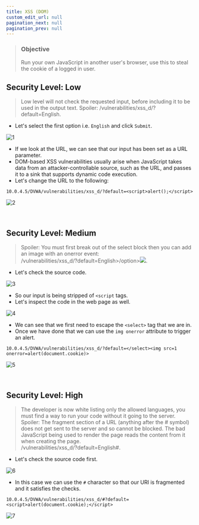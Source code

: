 ```yaml
---
title: XSS (DOM)
custom_edit_url: null
pagination_next: null
pagination_prev: null
---
```


> ### Objective
> Run your own JavaScript in another user's browser, use this to steal the cookie of a logged in user.

## Security Level: Low
> Low level will not check the requested input, before including it to be used in the output text.
> Spoiler: /vulnerabilities/xss_d/?default=English<script>alert(1)</script>.
- Let's select the first option i.e. `English` and click `Submit`.

![1](https://github.com/Knign/Write-ups/assets/110326359/959ff393-694b-422d-aa1a-50c41213ce94)

- If we look at the URL, we can see that our input has been set as a URL parameter.
- DOM-based XSS vulnerabilities usually arise when JavaScript takes data from an attacker-controllable source, such as the URL, and passes it to a sink that supports dynamic code execution.
- Let's change the URL to the following:
```
10.0.4.5/DVWA/vulnerabilities/xss_d/?default=<script>alert();</script>
```

![2](https://github.com/Knign/Write-ups/assets/110326359/040fb1b1-eedc-4899-a79d-97d420e098f5)

&nbsp;


## Security Level: Medium
<!---
> The developer has tried to add a simple pattern matching to remove any references to "<script>" to disable any JavaScript. Find a way to run JavaScript without using the script tags.
-->
> Spoiler: You must first break out of the select block then you can add an image with an onerror event:  
> /vulnerabilities/xss_d/?default=English>/option></select><img src='x' onerror='alert(1)'>.
- Let's check the source code.

![3](https://github.com/Knign/Write-ups/assets/110326359/ac7216de-a267-4126-9ff7-c0c38fa67bee)

- So our input is being stripped of `<script` tags.
- Let's inspect the code in the web page as well.

![4](https://github.com/Knign/Write-ups/assets/110326359/a0fe7593-ebce-4bb2-a364-379469ccfce9)

- We can see that we first need to escape the `<select>` tag that we are in.
- Once we have done that we can use the `img onerror` attribute to trigger an alert.
```
10.0.4.5/DVWA/vulnerabilities/xss_d/?default=</select><img src=1 onerror=alert(document.cookie)>
```

![5](https://github.com/Knign/Write-ups/assets/110326359/a57d294d-0d1d-4841-a41a-e93a08410b5b)

&nbsp;


## Security Level: High
> The developer is now white listing only the allowed languages, you must find a way to run your code without it going to the server.
> Spoiler: The fragment section of a URL (anything after the # symbol) does not get sent to the server and so cannot be blocked. The bad JavaScript being used to render the page reads the content from it when creating the page.  
> /vulnerabilities/xss_d/?default=English#<script>alert(1)</script>.
- Let's check the source code first.

![6](https://github.com/Knign/Write-ups/assets/110326359/602f9853-2478-423b-a9f6-1f0d31c5710e)

- In this case we can use the `#` character so that our URI is fragmented and it satisfies the checks.
```
10.0.4.5/DVWA/vulnerabilities/xss_d/#?default=<script>alert(document.cookie);</script>
```

![7](https://github.com/Knign/Write-ups/assets/110326359/1d08e85f-3bcb-4a4a-bf9a-2eede0611040)
